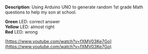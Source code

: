 **Description**: Using Arduino UNO to generate random 1st grade Math questions to help my son at school.

**Green** LED: correct answer<br />
**Yellow** LED: almost right<br />
**Red** LED: wrong<br />

[https://www.youtube.com/watch?v=fXMV03Ke7Go](https://www.youtube.com/watch?v=fXMV03Ke7Go)

